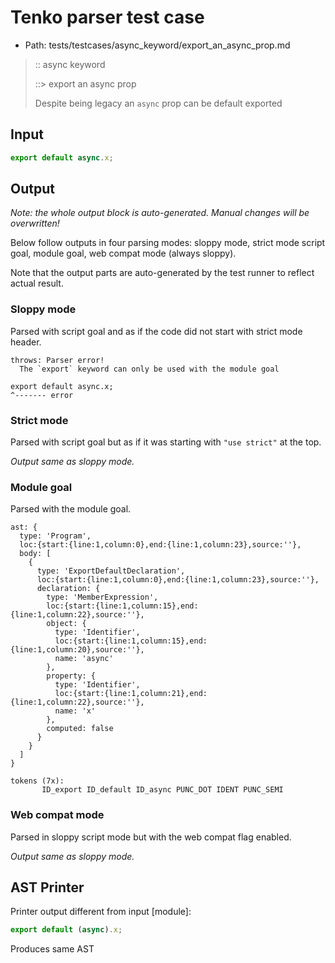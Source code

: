 # Tenko parser test case

- Path: tests/testcases/async_keyword/export_an_async_prop.md

> :: async keyword
>
> ::> export an async prop
>
> Despite being legacy an `async` prop can be default exported

## Input

`````js
export default async.x;
`````

## Output

_Note: the whole output block is auto-generated. Manual changes will be overwritten!_

Below follow outputs in four parsing modes: sloppy mode, strict mode script goal, module goal, web compat mode (always sloppy).

Note that the output parts are auto-generated by the test runner to reflect actual result.

### Sloppy mode

Parsed with script goal and as if the code did not start with strict mode header.

`````
throws: Parser error!
  The `export` keyword can only be used with the module goal

export default async.x;
^------- error
`````

### Strict mode

Parsed with script goal but as if it was starting with `"use strict"` at the top.

_Output same as sloppy mode._

### Module goal

Parsed with the module goal.

`````
ast: {
  type: 'Program',
  loc:{start:{line:1,column:0},end:{line:1,column:23},source:''},
  body: [
    {
      type: 'ExportDefaultDeclaration',
      loc:{start:{line:1,column:0},end:{line:1,column:23},source:''},
      declaration: {
        type: 'MemberExpression',
        loc:{start:{line:1,column:15},end:{line:1,column:22},source:''},
        object: {
          type: 'Identifier',
          loc:{start:{line:1,column:15},end:{line:1,column:20},source:''},
          name: 'async'
        },
        property: {
          type: 'Identifier',
          loc:{start:{line:1,column:21},end:{line:1,column:22},source:''},
          name: 'x'
        },
        computed: false
      }
    }
  ]
}

tokens (7x):
       ID_export ID_default ID_async PUNC_DOT IDENT PUNC_SEMI
`````


### Web compat mode

Parsed in sloppy script mode but with the web compat flag enabled.

_Output same as sloppy mode._

## AST Printer

Printer output different from input [module]:

````js
export default (async).x;
````

Produces same AST
